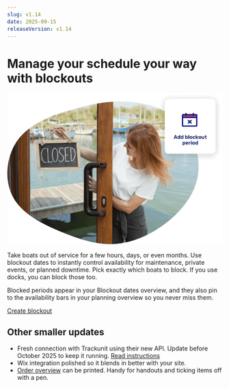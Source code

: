 ```yaml
---
slug: v1.14
date: 2025-09-15
releaseVersion: v1.14
---
```


# Manage your schedule your way with blockouts

![Photo of a girl hanging a closed sign](./images/v0.14.blockout_periods.webp)

Take boats out of service for a few hours, days, or even months. Use blockout dates to instantly control availability for maintenance, private events, or planned downtime. Pick exactly which boats to block. If you use docks, you can block those too.

Blocked periods appear in your Blockout dates overview, and they also pin to the availability bars in your planning overview so you never miss them.

[Create blockout](https://dashboard.letsbook.app/blocks)

## Other smaller updates

- Fresh connection with Trackunit using their new API. Update before October 2025 to keep it running. [Read instructions](https://support.letsbook.app/article/138-connected-fleet)
- Wix integration polished so it blends in better with your site.
- [Order overview](https://dashboard.letsbook.app/orders) can be printed. Handy for handouts and ticking items off with a pen.
